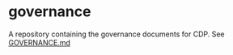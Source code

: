 # governance

A repository containing the governance documents for CDP. See [GOVERNANCE.md](./GOVERNANCE.md)

